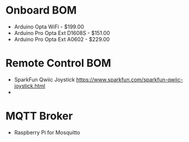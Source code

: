 # Onboard BOM

* Arduino Opta WiFi - $199.00
* Arduino Pro Opta Ext D1608S - $151.00
* Arduino Pro Opta Ext A0602 - $229.00

# Remote Control BOM

* SparkFun Qwiic Joystick https://www.sparkfun.com/sparkfun-qwiic-joystick.html
* 

# MQTT Broker

* Raspberry Pi for Mosquitto
